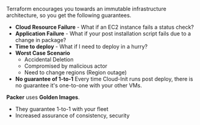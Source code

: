 
Terraform encourages you towards an immutable infrastructure architecture, so you get the following guarantees.

- **Cloud Resource Failure** - What if an EC2 instance fails a status check?
- **Application Failure** - What if your post installation script fails due to a change in package?
- **Time to deploy** - What if I need to deploy in a hurry?
- **Worst Case Scenario** 
	- Accidental Deletion
	- Compromised by malicious actor
	- Need to change regions (Region outage)
- **No guarantee of 1-to-1** Every time Cloud-Init runs post deploy, there is no guarantee it's one-to-one with your other VMs.


**Packer** uses **Golden Images**.
- They guarantee 1-to-1 with your fleet
- Increased assurance of consistency, security